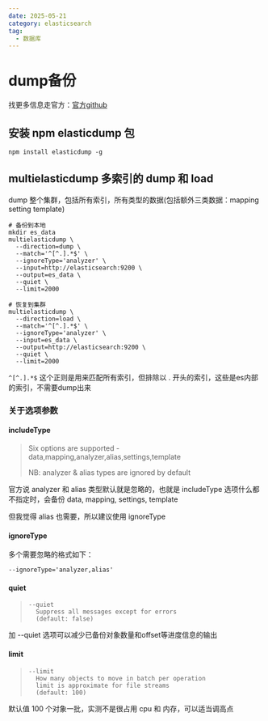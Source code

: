 ```yaml
---
date: 2025-05-21
category: elasticsearch
tag:
  - 数据库
---
```


# dump备份

找更多信息走官方：[官方github](https://github.com/elasticsearch-dump/elasticsearch-dump)

## 安装 npm elasticdump 包

```shell
npm install elasticdump -g
```

## multielasticdump 多索引的 dump 和 load

dump 整个集群，包括所有索引，所有类型的数据(包括额外三类数据：mapping setting template)

```shell
# 备份到本地
mkdir es_data
multielasticdump \ 
  --direction=dump \
  --match='^[^.].*$' \
  --ignoreType='analyzer' \
  --input=http://elasticsearch:9200 \
  --output=es_data \
  --quiet \
  --limit=2000
  
# 恢复到集群
multielasticdump \ 
  --direction=load \
  --match='^[^.].*$' \
  --ignoreType='analyzer' \
  --input=es_data \
  --output=http://elasticsearch:9200 \
  --quiet \
  --limit=2000
```

`^[^.].*$` 这个正则是用来匹配所有索引，但排除以 . 开头的索引，这些是es内部的索引，不需要dump出来

### 关于选项参数

#### includeType

> Six options are supported - data,mapping,analyzer,alias,settings,template
>
> NB: analyzer & alias types are ignored by default

官方说 analyzer 和 alias 类型默认就是忽略的，也就是 includeType 选项什么都不指定时，会备份 data, mapping, settings,
template

但我觉得 alias 也需要，所以建议使用 ignoreType

#### ignoreType

多个需要忽略的格式如下：

`--ignoreType='analyzer,alias'`

#### quiet

>
> ```text
> --quiet
>   Suppress all messages except for errors
>   (default: false)
>```

加 --quiet 选项可以减少已备份对象数量和offset等进度信息的输出

#### limit

> ```text
> --limit
>   How many objects to move in batch per operation
>   limit is approximate for file streams
>   (default: 100)
> ```

默认值 100 个对象一批，实测不是很占用 cpu 和 内存，可以适当调高点